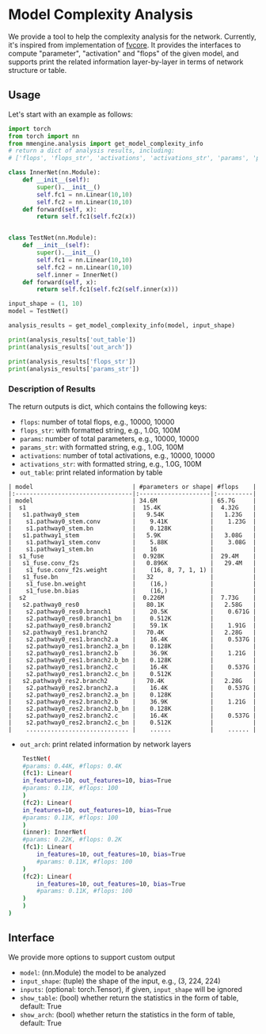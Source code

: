 # Model Complexity Analysis

We provide a tool to help the complexity analysis for the network. Currently, it's inspired from implementation of [fvcore](https://github.com/facebookresearch/fvcore). It provides the interfaces to compute "parameter", "activation" and "flops" of the given model, and supports print the related information layer-by-layer in terms of network structure or table.

## Usage

Let's start with an example as follows:

```python
import torch
from torch import nn
from mmengine.analysis import get_model_complexity_info
# return a dict of analysis results, including:
# ['flops', 'flops_str', 'activations', 'activations_str', 'params', 'params_str', 'out_table', 'out_arch']

class InnerNet(nn.Module):
    def __init__(self):
        super().__init__()
        self.fc1 = nn.Linear(10,10)
        self.fc2 = nn.Linear(10,10)
    def forward(self, x):
        return self.fc1(self.fc2(x))


class TestNet(nn.Module):
    def __init__(self):
        super().__init__()
        self.fc1 = nn.Linear(10,10)
        self.fc2 = nn.Linear(10,10)
        self.inner = InnerNet()
    def forward(self, x):
        return self.fc1(self.fc2(self.inner(x)))

input_shape = (1, 10)
model = TestNet()

analysis_results = get_model_complexity_info(model, input_shape)

print(analysis_results['out_table'])
print(analysis_results['out_arch'])

print(analysis_results['flops_str'])
print(analysis_results['params_str'])
```

### Description of Results

The return outputs is dict, which contains the following keys:

- `flops`: number of total flops, e.g., 10000, 10000
- `flops_str`: with formatted string, e.g., 1.0G, 100M
- `params`: number of total parameters, e.g., 10000, 10000
- `params_str`: with formatted string, e.g., 1.0G, 100M
- `activations`: number of total activations, e.g., 10000, 10000
- `activations_str`: with formatted string, e.g., 1.0G, 100M
- `out_table`: print related information by table

```
| model                            | #parameters or shape| #flops    |
|:---------------------------------|:--------------------|:----------|
| model                            | 34.6M               | 65.7G     |
|  s1                              |  15.4K              |  4.32G    |
|   s1.pathway0_stem               |   9.54K             |   1.23G   |
|    s1.pathway0_stem.conv         |    9.41K            |    1.23G  |
|    s1.pathway0_stem.bn           |    0.128K           |           |
|   s1.pathway1_stem               |   5.9K              |   3.08G   |
|    s1.pathway1_stem.conv         |    5.88K            |    3.08G  |
|    s1.pathway1_stem.bn           |    16               |           |
|  s1_fuse                         |  0.928K             |  29.4M    |
|   s1_fuse.conv_f2s               |   0.896K            |   29.4M   |
|    s1_fuse.conv_f2s.weight       |    (16, 8, 7, 1, 1) |           |
|   s1_fuse.bn                     |   32                |           |
|    s1_fuse.bn.weight             |    (16,)            |           |
|    s1_fuse.bn.bias               |    (16,)            |           |
|  s2                              |  0.226M             |  7.73G    |
|   s2.pathway0_res0               |   80.1K             |   2.58G   |
|    s2.pathway0_res0.branch1      |    20.5K            |    0.671G |
|    s2.pathway0_res0.branch1_bn   |    0.512K           |           |
|    s2.pathway0_res0.branch2      |    59.1K            |    1.91G  |
|   s2.pathway0_res1.branch2       |   70.4K             |   2.28G   |
|    s2.pathway0_res1.branch2.a    |    16.4K            |    0.537G |
|    s2.pathway0_res1.branch2.a_bn |    0.128K           |           |
|    s2.pathway0_res1.branch2.b    |    36.9K            |    1.21G  |
|    s2.pathway0_res1.branch2.b_bn |    0.128K           |           |
|    s2.pathway0_res1.branch2.c    |    16.4K            |    0.537G |
|    s2.pathway0_res1.branch2.c_bn |    0.512K           |           |
|   s2.pathway0_res2.branch2       |   70.4K             |   2.28G   |
|    s2.pathway0_res2.branch2.a    |    16.4K            |    0.537G |
|    s2.pathway0_res2.branch2.a_bn |    0.128K           |           |
|    s2.pathway0_res2.branch2.b    |    36.9K            |    1.21G  |
|    s2.pathway0_res2.branch2.b_bn |    0.128K           |           |
|    s2.pathway0_res2.branch2.c    |    16.4K            |    0.537G |
|    s2.pathway0_res2.branch2.c_bn |    0.512K           |           |
|    ............................. |    ......           |    ...... |
```

- `out_arch`:  print related information by network layers

```bash
    TestNet(
    #params: 0.44K, #flops: 0.4K
    (fc1): Linear(
    in_features=10, out_features=10, bias=True
    #params: 0.11K, #flops: 100
    )
    (fc2): Linear(
    in_features=10, out_features=10, bias=True
    #params: 0.11K, #flops: 100
    )
    (inner): InnerNet(
    #params: 0.22K, #flops: 0.2K
    (fc1): Linear(
        in_features=10, out_features=10, bias=True
        #params: 0.11K, #flops: 100
    )
    (fc2): Linear(
        in_features=10, out_features=10, bias=True
        #params: 0.11K, #flops: 100
    )
    )
)
```

## Interface

We provide more options to support custom output

- `model`: (nn.Module) the model to be analyzed
- `input_shape`: (tuple) the shape of the input, e.g., (3, 224, 224)
- `inputs`: (optional: torch.Tensor), if given, `input_shape` will be ignored
- `show_table`: (bool) whether return the statistics in the form of table, default: True
- `show_arch`: (bool) whether return the statistics in the form of table,  default: True
